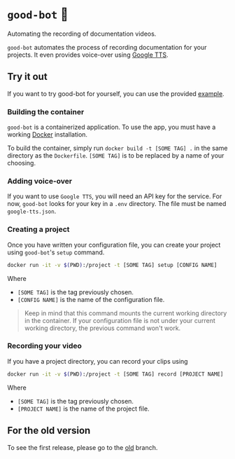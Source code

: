 # `good-bot` 🤖

Automating the recording of documentation videos.

`good-bot` automates the process of recording documentation for your
projects. It even provides voice-over using 
[Google TTS](https://cloud.google.com/text-to-speech/).

## Try it out

If you want to try good-bot for yourself, you can use the provided
[example](https://github.com/TrickyTroll/good-bot/blob/main/examples/goodbot.yaml).

### Building the container

`good-bot` is a containerized application. To use the app, you must have
a working [Docker](https://www.docker.com) installation.

To build the container, simply run `docker build -t [SOME TAG] .` in the
same directory as the `Dockerfile`. `[SOME TAG]` is to be replaced by
a name of your choosing.

### Adding voice-over

If you want to use `Google TTS`, you will need an API key for the service.
For now, `good-bot` looks for your key in a `.env` directory. The file
must be named `google-tts.json`.

### Creating a project

Once you have written your configuration file, you can create your project
using `good-bot`'s `setup` command.

```bash
docker run -it -v $(PWD):/project -t [SOME TAG] setup [CONFIG NAME]
```

Where

* `[SOME TAG]` is the tag previously chosen.
* `[CONFIG NAME]` is the name of the configuration file.

> Keep in mind that this command mounts the current working directory
> in the container. If your configuration file is not under your
> current working directory, the previous command won't work.

### Recording your video

If you have a project directory, you can record your clips using

```bash
docker run -it -v $(PWD):/project -t [SOME TAG] record [PROJECT NAME]
```

Where

* `[SOME TAG]` is the tag previously chosen.
* `[PROJECT NAME]` is the name of the project file.

## For the old version

To see the first release, please go to the
[old](https://github.com/TrickyTroll/good-bot/tree/old) branch.
